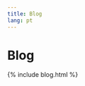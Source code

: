 ```yaml
---
title: Blog
lang: pt
---
```




<!-- GENERATED FILE -- DO NOT EDIT -->



# Blog

{% include blog.html %}
